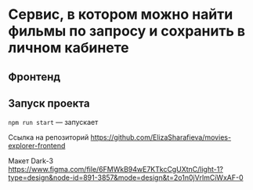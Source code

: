 # Сервис, в котором можно найти фильмы по запросу и сохранить в личном кабинете

## Фронтенд

## Запуск проекта

`npm run start` — запускает   

Ссылка на репозиторий https://github.com/ElizaSharafieva/movies-explorer-frontend

Макет Dark-3 https://www.figma.com/file/6FMWkB94wE7KTkcCgUXtnC/light-1?type=design&node-id=891-3857&mode=design&t=2o1n0jVrlmCiWxAF-0
